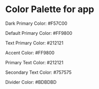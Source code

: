 # Color Palette for app

Dark Primary Color: #F57C00

Default Primary Color: #FF9800

Text Primary Color: #212121

Accent Color: #FF9800

Primary Text Color: #212121

Secondary Text Color: #757575

Divider Color: #BDBDBD

